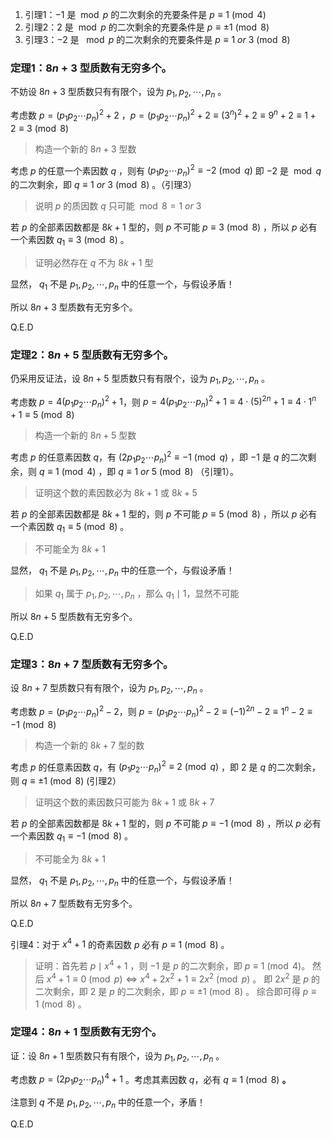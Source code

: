 1. 引理1：$-1$ 是 $\bmod p$ 的二次剩余的充要条件是 $p\equiv1\pmod 4$
2. 引理2：$2$ 是 $\bmod p$ 的二次剩余的充要条件是 $p\equiv\pm1\pmod 8$
3. 引理3：$-2$ 是 $\mod p$ 的二次剩余的充要条件是 $p\equiv1\ or\ 3\pmod 8$

### 定理1：$8n+3$ 型质数有无穷多个。

不妨设 $8n+3$ 型质数只有有限个，设为 $p_1,p_2,\cdots,p_n$ 。

考虑数 $p=(p_1p_2\cdots p_n)^2+2$ ，$p=(p_1p_2\cdots p_n)^2+2\equiv(3^n)^2+2\equiv9^n+2\equiv1+2\equiv3\pmod 8$ 
> 构造一个新的 $8n+3$ 型数

考虑 $p$ 的任意一个素因数 $q$ ，则有 $(p_1p_2\cdots p_n)^2\equiv−2\pmod q$ 即 $-2$ 是 $\bmod q$ 的二次剩余，即 $q\equiv 1\ or\ 3\pmod 8$ 。（引理3）
> 说明 $p$ 的质因数 $q$ 只可能 $\bmod 8=1\ or\ 3$ 

若 $p$ 的全部素因数都是 $8k+1$ 型的，则 $p$ 不可能 $p\equiv3\pmod 8$ ，所以 $p$ 必有一个素因数 $q_1\equiv 3\pmod 8$ 。
> 证明必然存在 $q$ 不为 $8k+1$ 型

显然， $q_1$ 不是 $p_1,p_2,\cdots,p_n$ 中的任意一个，与假设矛盾！

所以 $8n+3$ 型质数有无穷多个。

Q.E.D

### 定理2：$8n+5$ 型质数有无穷多个。

仍采用反证法，设 $8n+5$ 型质数只有有限个，设为 $p_1,p_2,\cdots,p_n$ 。

考虑数 $p=4(p_1p_2\cdots p_n)^2+1$，则 $p=4(p_1p_2\cdots p_n)^2+1\equiv4\cdot(5)^{2n}+1\equiv4\cdot1^n+1\equiv5\pmod 8$ 
> 构造一个新的 $8n+5$ 型数

考虑 $p$ 的任意素因数 $q$，有 $(2p_1p_2\cdots p_n)^2\equiv-1\pmod q$ ，即 $-1$ 是 $q$ 的二次剩余，则 $q\equiv1\pmod 4$ ，即 $q\equiv1\ or\ 5\pmod 8$ （引理1）。
> 证明这个数的素因数必为 $8k+1$ 或 $8k+5$ 

若 $p$ 的全部素因数都是 $8k+1$ 型的，则 $p$ 不可能 $p\equiv5\pmod8$ ，所以 $p$ 必有一个素因数 $q_1\equiv5\pmod8$ 。
>不可能全为 $8k+1$ 

显然， $q_1$ 不是 $p_1,p_2,\cdots,p_n$ 中的任意一个，与假设矛盾！
> 如果 $q_1$ 属于 $p_1,p_2,\cdots,p_n$ ，那么 $q_1\mid 1$，显然不可能

所以 $8n+5$ 型质数有无穷多个。

Q.E.D

### 定理3：$8n+7$ 型质数有无穷多个。

设 $8n+7$ 型质数只有有限个，设为 $p_1,p_2,\cdots,p_n$ 。

考虑数 $p=(p_1p_2\cdots p_n)^2-2$，则 $p=(p_1p_2\cdots p_n)^2-2\equiv(-1)^{2n}-2\equiv1^n-2\equiv-1\pmod8$
> 构造一个新的 $8k+7$ 型的数

考虑 $p$ 的任意素因数 $q$，有 $(p_1p_2\cdots p_n)^2\equiv2\pmod q$ ，即 $2$ 是 $q$ 的二次剩余，则 $q\equiv\pm1\pmod8$ (引理2）
> 证明这个数的素因数只可能为 $8k+1$ 或 $8k+7$

若 $p$ 的全部素因数都是 $8k+1$ 型的，则 $p$ 不可能 $p\equiv-1\pmod8$ ，所以 $p$ 必有一个素因数 $q_1\equiv-1\pmod8$ 。
>不可能全为 $8k+1$ 

显然， $q_1$ 不是 $p_1,p_2,\cdots,p_n$ 中的任意一个，与假设矛盾！

所以 $8n+7$ 型质数有无穷多个。

Q.E.D



引理4：对于 $x^4+1$ 的奇素因数 $p$ 必有 $p\equiv1\pmod8$ 。

> 证明：首先若 $p\mid x^4+1$ ，则 $-1$ 是 $p$ 的二次剩余，即 $p\equiv1\pmod4$。
> 然后 $x^4+1\equiv0\pmod p\Longleftrightarrow x^4+2x^2+1\equiv2x^2\pmod p$ 。
> 即 $2x^2$ 是 $p$ 的二次剩余，即 $2$ 是 $p$ 的二次剩余，即 $p\equiv\pm1\pmod8$ 。
> 综合即可得 $p\equiv1\pmod8$ 。

### 定理4：$8n+1$ 型质数有无穷个。

证：设 $8n+1$ 型质数只有有限个，设为 $p_1,p_2,\cdots,p_n$ 。

考虑数 $p=(2p_1p_2\cdots p_n)^4+1$ 。考虑其素因数 $q$，必有 $q\equiv1\pmod8$ **。**

注意到 $q$ 不是 $p_1,p_2,\cdots,p_n$ 中的任意一个，矛盾！

Q.E.D